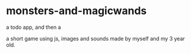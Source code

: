 # monsters-and-magicwands

a todo app, and then a 

a short game using js, images and sounds made by myself and my 3 year old.